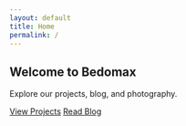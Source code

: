 ```yaml
---
layout: default
title: Home
permalink: /
---
```


<section class="container mx-auto p-6 text-center">
  <h1 class="text-4xl font-bold text-gray-800">Welcome to Bedomax</h1>
  <p class="text-gray-600 mt-4">Explore our projects, blog, and photography.</p>

  <div class="mt-6">
    <a href="/projects" class="bg-blue-500 hover:bg-blue-700 text-white font-bold py-2 px-4 rounded">View Projects</a>
    <a href="/blog" class="ml-4 bg-gray-500 hover:bg-gray-700 text-white font-bold py-2 px-4 rounded">Read Blog</a>
  </div>
</section>